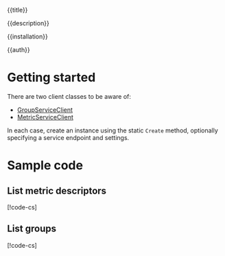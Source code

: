 {{title}}

{{description}}

{{installation}}

{{auth}}

# Getting started

There are two client classes to be aware of:

- [GroupServiceClient](obj/api/Google.Cloud.Monitoring.V3.GroupServiceClient.yml)
- [MetricServiceClient](obj/api/Google.Cloud.Monitoring.V3.MetricServiceClient.yml)

In each case, create an instance using the static `Create` method,
optionally specifying a service endpoint and settings.

# Sample code

## List metric descriptors

[!code-cs[](obj/snippets/Google.Cloud.Monitoring.V3.MetricServiceClient.txt#ListMetricDescriptors)]

## List groups

[!code-cs[](obj/snippets/Google.Cloud.Monitoring.V3.GroupServiceClient.txt#ListGroups)]
